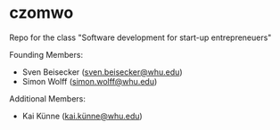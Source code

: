 # czomwo
Repo for the class "Software development for start-up entrepreneuers"

Founding Members:
- Sven Beisecker (sven.beisecker@whu.edu)
- Simon Wolff (simon.wolff@whu.edu)

Additional Members:
- Kai Künne (kai.künne@whu.edu)
